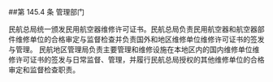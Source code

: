##第 145.4 条 管理部门 

民航总局统一颁发民用航空器维修许可证书。民航总局负责民用航空器和航空器部件维修单位的合格审定与监督检查并负责国外和地区维修单位维修许可证书的签发与管理。 民航地区管理局负责主要管理和维修设施在本地区内的国内维修单位维修许可证书的签发与日常监督、管理，并履行民航总局授权的其他维修单位的合格审定和监督检查职责。
